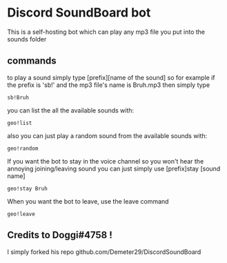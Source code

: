 # Discord SoundBoard bot

This is a self-hosting bot which can play any mp3 file you put into the sounds folder
## commands

to play a sound simply type [prefix][name of the sound]
so for example if the prefix is 'sb!' and the mp3 file's name is Bruh.mp3 then simply type  
```
sb!Bruh
```
you can list the all the available sounds with:
```
geo!list
```
also you can just play a random sound from the available sounds with:
```
geo!random
```
If you want the bot to stay in the voice channel so you won't hear the annoying joining/leaving sound you can just simply use [prefix]stay [sound name]
```
geo!stay Bruh
```
When you want the bot to leave, use the leave command
```
geo!leave
```
## Credits to Doggi#4758 !
  
  I simply forked his repo github.com/Demeter29/DiscordSoundBoard
